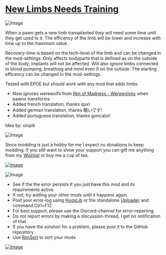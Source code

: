 # [New Limbs Needs Training](https://steamcommunity.com/sharedfiles/filedetails/?id=2439159828)

![Image](https://i.imgur.com/iCj5o7O.png)

When a pawn gets a new limb transplanted they will need some time until they get used to it.
The efficency of the limb will be lower and increase with time up to the maximum value.

Recovery-time is based on the tech-level of the limb and can be changed in the mod-settings.
Only affects bodyparts that is defined as on the outside of the body, implants will not be affected.
Will also ignore limbs connected to blood pumping, breathing and mind even if on the outside.
The starting efficency can be changed in the mod-settings.

Tested with EPOE but should work with any mod that adds limbs.

- Now ignores werewolfs from [Rim of Madness - Werewolves](https://steamcommunity.com/sharedfiles/filedetails/?id=1115882219) when pawns transforms
- Added french translation, thanks qux!
- Added german translation, thanks 眠いです!
- Added portuguese translation, thanks goncalui!

Idea by: uiopik 
	
![Image](https://i.imgur.com/Ds0rBAD.png)

Since modding is just a hobby for me I expect no donations to keep modding. If you still want to show your support you can gift me anything from my [Wishlist](https://store.steampowered.com/wishlist/id/Mlie) or buy me a cup of tea.

[![Image](https://i.imgur.com/VWG0yff.png)](https://ko-fi.com/G2G55DDYD)

![Image](https://i.imgur.com/5xwDG6H.png)



-  See if the the error persists if you just have this mod and its requirements active.
-  If not, try adding your other mods until it happens again.
-  Post your error-log using [HugsLib](https://steamcommunity.com/workshop/filedetails/?id=818773962) or the standalone [Uploader](https://steamcommunity.com/sharedfiles/filedetails/?id=2873415404) and command Ctrl+F12
-  For best support, please use the Discord-channel for error-reporting.
-  Do not report errors by making a discussion-thread, I get no notification of that.
-  If you have the solution for a problem, please post it to the GitHub repository.
-  Use [RimSort](https://github.com/RimSort/RimSort/releases/latest) to sort your mods



[![Image](https://img.shields.io/github/v/release/emipa606/NewLimbsNeedsTraining?label=latest%20version&style=plastic&labelColor=0070cd&color=white)](https://steamcommunity.com/sharedfiles/filedetails/changelog/2439159828)

